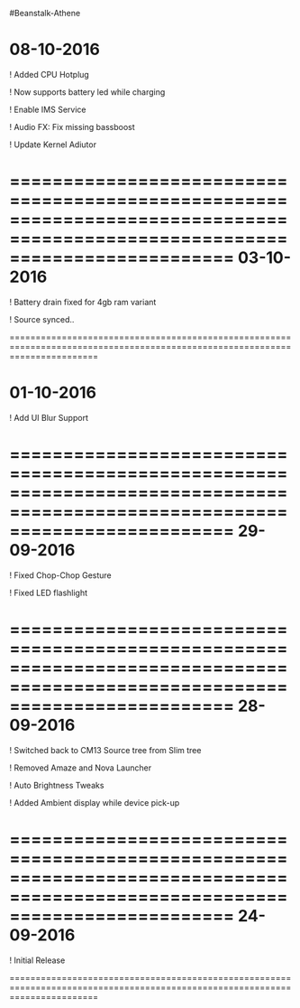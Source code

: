 #Beanstalk-Athene

08-10-2016
=============================================================================================================================

 ! Added CPU Hotplug
 
 ! Now supports battery led while charging
 
 ! Enable IMS Service
 
 ! Audio FX: Fix missing bassboost
 
 ! Update Kernel Adiutor
 
=============================================================================================================================
03-10-2016
=============================================================================================================================

 ! Battery drain fixed for 4gb ram variant
 
 ! Source synced..
 
=============================================================================================================================

01-10-2016
=============================================================================================================================

 ! Add UI Blur Support
 
=============================================================================================================================
29-09-2016
=============================================================================================================================

 ! Fixed Chop-Chop Gesture
 
 ! Fixed LED flashlight
 
=============================================================================================================================
28-09-2016
=============================================================================================================================
 
 ! Switched back to CM13 Source tree from Slim tree
 
 ! Removed Amaze and Nova Launcher
 
 ! Auto Brightness Tweaks
 
 ! Added Ambient display while device pick-up
 
=============================================================================================================================
24-09-2016
=============================================================================================================================
 
 ! Initial Release
 
=============================================================================================================================



